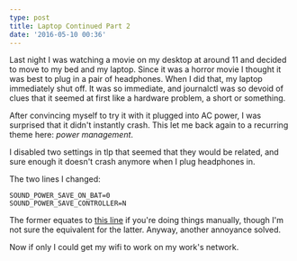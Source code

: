 ```yaml
---
type: post
title: Laptop Continued Part 2
date: '2016-05-10 00:36'
---
```


Last night I was watching a movie on my desktop at around 11 and decided to move to my bed and my laptop. Since it was a horror movie I thought it was best to plug in a pair of headphones. When I did that, my laptop immediately shut off. It was so immediate, and journalctl was so devoid of clues that it seemed at first like a hardware problem, a short or something.

After convincing myself to try it with it plugged into AC power, I was surprised that it didn't instantly crash. This let me back again to a recurring theme here: *power management*.

I disabled two settings in tlp that seemed that they would be related, and sure enough it doesn't crash anymore when I plug headphones in.

The two lines I changed:

	SOUND_POWER_SAVE_ON_BAT=0
	SOUND_POWER_SAVE_CONTROLLER=N

The former equates to [this line][1] if you're doing things manually, though I'm not sure the equivalent for the latter. Anyway, another annoyance solved.

Now if only I could get my wifi to work on my work's network.

[1]: https://wiki.archlinux.org/index.php/Power_management#Audio
